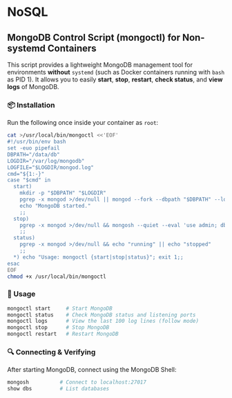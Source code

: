 # NoSQL

## MongoDB Control Script (mongoctl) for Non-systemd Containers

This script provides a lightweight MongoDB management tool for environments **without** `systemd` (such as Docker containers running with `bash` as PID 1).
It allows you to easily **start**, **stop**, **restart**, **check status**, and **view logs** of MongoDB.

### 📦 Installation

Run the following once inside your container as `root`:

```bash
cat >/usr/local/bin/mongoctl <<'EOF'
#!/usr/bin/env bash
set -euo pipefail
DBPATH="/data/db"
LOGDIR="/var/log/mongodb"
LOGFILE="$LOGDIR/mongod.log"
cmd="${1:-}"
case "$cmd" in
  start)
    mkdir -p "$DBPATH" "$LOGDIR"
    pgrep -x mongod >/dev/null || mongod --fork --dbpath "$DBPATH" --logpath "$LOGFILE" --bind_ip_all
    echo "MongoDB started."
    ;;
  stop)
    pgrep -x mongod >/dev/null && mongosh --quiet --eval 'use admin; db.shutdownServer()' || echo "MongoDB not running."
    ;;
  status)
    pgrep -x mongod >/dev/null && echo "running" || echo "stopped"
    ;;
  *) echo "Usage: mongoctl {start|stop|status}"; exit 1;;
esac
EOF
chmod +x /usr/local/bin/mongoctl

```

### 🚀 Usage

```bash
mongoctl start     # Start MongoDB
mongoctl status    # Check MongoDB status and listening ports
mongoctl logs      # View the last 100 log lines (follow mode)
mongoctl stop      # Stop MongoDB
mongoctl restart   # Restart MongoDB
```

### 🔍 Connecting & Verifying

After starting MongoDB, connect using the MongoDB Shell:

```bash
mongosh          # Connect to localhost:27017
show dbs         # List databases
```
